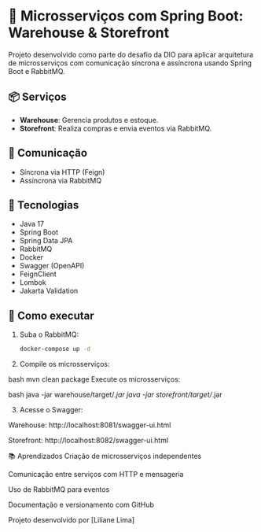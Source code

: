 # 🧱 Microsserviços com Spring Boot: Warehouse & Storefront

Projeto desenvolvido como parte do desafio da DIO para aplicar arquitetura de microsserviços com comunicação síncrona e assíncrona usando Spring Boot e RabbitMQ.

## 📦 Serviços

- **Warehouse**: Gerencia produtos e estoque.
- **Storefront**: Realiza compras e envia eventos via RabbitMQ.

## 🔗 Comunicação

- Síncrona via HTTP (Feign)
- Assíncrona via RabbitMQ

## 🚀 Tecnologias

- Java 17
- Spring Boot
- Spring Data JPA
- RabbitMQ
- Docker
- Swagger (OpenAPI)
- FeignClient
- Lombok
- Jakarta Validation

## 🐳 Como executar

1. Suba o RabbitMQ:
   ```bash
   docker-compose up -d

2. Compile os microsserviços:

bash
mvn clean package
Execute os microsserviços:

bash
java -jar warehouse/target/*.jar
java -jar storefront/target/*.jar

3. Acesse o Swagger:

Warehouse: http://localhost:8081/swagger-ui.html

Storefront: http://localhost:8082/swagger-ui.html

📚 Aprendizados
Criação de microsserviços independentes

Comunicação entre serviços com HTTP e mensageria

Uso de RabbitMQ para eventos

Documentação e versionamento com GitHub

Projeto desenvolvido por [Liliane Lima]
